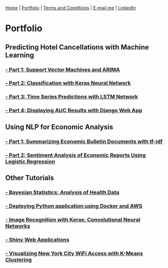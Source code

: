 [Home](https://mgcodesandstats.github.io/) |
[Portfolio](https://mgcodesandstats.github.io/portfolio/) |
[Terms and Conditions](https://mgcodesandstats.github.io/terms/) |
[E-mail me](mailto:contact@michaeljgrogan.com) |
[LinkedIn](https://www.linkedin.com/in/michaeljgrogan/)

# Portfolio

## Predicting Hotel Cancellations with Machine Learning

### [- Part 1: Support Vector Machines and ARIMA](https://www.michael-grogan.com/hotel-cancellations)

### [- Part 2: Classification with Keras Neural Network](https://www.michael-grogan.com/hotel-cancellations-neuralnetwork)

### [- Part 3: Time Series Predictions with LSTM Network](https://www.michael-grogan.com/hotel-cancellations-lstm)

### [- Part 4: Displaying AUC Results with Django Web App](https://www.michael-grogan.com/hotel-django/)

## Using NLP for Economic Analysis

### [- Part 1: Summarizing Economic Bulletin Documents with tf-idf](https://www.michael-grogan.com/nlp-economics)

### [- Part 2: Sentiment Analysis of Economic Reports Using Logistic Regression](https://www.michael-grogan.com/sentiment-analysis-economics)

## Other Tutorials

### [- Bayesian Statistics: Analysis of Health Data](https://www.michael-grogan.com/bayesian-statistics-health-data)

### [- Deploying Python application using Docker and AWS](https://www.michael-grogan.com/docker-aws)

### [- Image Recognition with Keras: Convolutional Neural Networks](https://www.michael-grogan.com/image-recognition-with-keras-convolutional-neural-networks)

### [- Shiny Web Applications](https://github.com/MGCodesandStats/shiny-web-apps)

### [- Visualizing New York City WiFi Access with K-Means Clustering](https://www.michael-grogan.com/visualizing-new-york-city-wifi-access-with-k-means-clustering)
